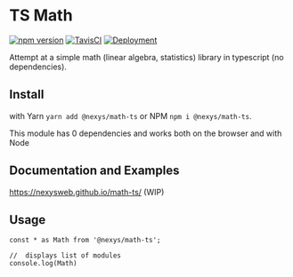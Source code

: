 # TS Math

[![npm version](https://badge.fury.io/js/%40nexys%2Fmath-ts.svg)](https://www.npmjs.com/package/@nexys/math-ts)
[![TavisCI](https://travis-ci.com/Nexysweb/tableau-wdc-react.svg?branch=master)](https://travis-ci.com/github/Nexysweb/math-ts)
[![Deployment](https://github.com/Nexysweb/math-ts/actions/workflows/deploy.yml/badge.svg)](https://github.com/Nexysweb/math-ts/actions/workflows/deploy.yml)

Attempt at a simple math (linear algebra, statistics) library in typescript (no dependencies).

## Install

with Yarn `yarn add @nexys/math-ts` or NPM `npm i @nexys/math-ts`. 
 
This module has 0 dependencies and works both on the browser and with Node
 
## Documentation and Examples
 
https://nexysweb.github.io/math-ts/ (WIP)
 
## Usage
 
```
const * as Math from '@nexys/math-ts';
 
//  displays list of modules
console.log(Math)
```

